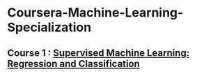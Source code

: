 # Coursera-Machine-Learning-Specialization
## Course 1 : [Supervised Machine Learning: Regression and Classification ](https://www.coursera.org/learn/machine-learning?specialization=machine-learning-introduction)
